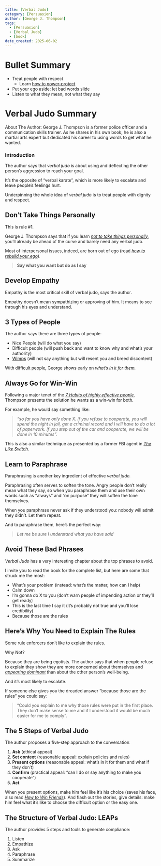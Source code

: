 ```yaml
---
title: [Verbal Judo]
category: [Persuasion]
author: [George J. Thompson]
tags:
  - [Persuasion]
  - [Verbal Judo]
  - [book]
date_created: 2025-06-02
---
```






# Bullet Summary

- Treat people with respect
  - Learn [how to power-protect](https://thepowermoves.com/power-protecting/)
- Put your ego aside: let bad words slide
- Listen to what they mean, not what they say

# Verbal Judo Summary

About The Author:
George J. Thompson is a former police officer and a communication skills trainer.
As he shares in his own book, he is also a martial arts expert but dedicated his career to using words to get what he wanted.

### Introduction

The author says that *verbal judo* is about using and deflecting the other person’s aggression to reach your goal.

It’s the opposite of “verbal karate”, which is more likely to escalate and leave people’s feelings hurt.

Underpinning the whole idea of *verbal judo* is to treat people with dignity and respect.

## **Don’t Take Things Personally**

This is rule #1.

George J. Thompson says that if you learn *[not to take things personally](https://thepowermoves.com/the-four-agreements/#Do_Not_Take_Anything_Personally)*, you’ll already be ahead of the curve and barely need any verbal judo.

Most of interpersonal issues, indeed, are born out of ego (read *[how to rebuild your ego](https://thepowermoves.com/the-antifragile-ego/)*).

> **Say what you want but do as I say**

## **Develop Empathy** 

Empathy is the most critical skill of verbal judo, says the author.

Empathy doesn’t mean sympathizing or approving of him. It means to see through his eyes and understand.

## **3 Types of People**

The author says there are three types of people:

- Nice People (will do what you say)
- Difficult people (will push back and want to know why and what’s your authority)
- [Wimps](https://thepowermoves.com/passive-style/) (will not say anything but will resent you and breed discontent)

With difficult people, George shows early on *[what’s in it for them](https://thepowermoves.com/wiift/).*

## **Always Go for Win-Win**

Following a major tenet of the *[7 Habits of highly effective people](https://thepowermoves.com/the-7-habits-of-highly-effective-people/),* Thompson presents the solution he wants as a win-win for both.

For example, he would say something like:

> *“so far you have only done X. if you refuse to cooperate, you will spend the night in jail, get a criminal record and I will have to do a lot of paperwork. If you step out of the car and cooperate, we will be done in 10 minutes”.*

This is also a similar technique as presented by a former FBI agent in *[The Like Switch](https://thepowermoves.com/like-switch/).*

## **Learn to Paraphrase**

Paraphrasing is another key ingredient of effective *verbal judo.*

Paraphrasing often serves to soften the tone.
Angry people don’t really mean what they say, so when you paraphrase them and use their own words such as “always” and “on purpose” they will soften the tone themselves.

When you paraphrase never ask if they understood you: nobody will admit they didn’t.
Let them repeat.

And to paraphrase them, here’s the perfect way:

> *Let me be sure I understand what you have said* 

## **Avoid These Bad Phrases**

*Verbal Judo* has a very interesting chapter about the top phrases to avoid.

I invite you to read the book for the complete list, but here are some that struck me the most:

- What’s your problem (instead: what’s the matter, how can I help)
- Calm down
- I’m gonna do X to you (don’t warn people of impending action or they’ll get ready)
- This is the last time I say it (it’s probably not true and you’ll lose credibility)
- Because those are the rules

## Here’s Why You Need to Explain The Rules

Some rule enforcers don’t like to explain the rules.

Why Not?

Because they are being egotists.
The author says that when people refuse to explain they show they are more concerned about themselves and *[appearing dominant](https://thepowermoves.com/quiet-dominance/)* than about the other person’s well-being.

And it’s most likely to escalate.

If someone else gives you the dreaded answer “because those are the rules” you could say:

> “Could you explain to me why those rules were put in the first place. They don’t make sense to me and if I understood it would be much easier for me to comply”.

## **The 5 Steps of Verbal Judo**

The author proposes a five-step approach to the conversation:

1.  **Ask** (ethical appeal)
2. **Set context** (reasonable appeal: explain policies and rules)
3. **Present options** (reasonable appeal: what’s in it for them and what if they don’t)
4. **Confirm** (practical appeal: “can I do or say anything to make you cooperate”)
5. **Act**

When you present options, make him feel like it’s his choice (saves his face, also read *[How to Win Friends](https://thepowermoves.com/win-friends-influence-people/)*).
And flash out the stories, give details: make him feel what it’s like to choose the difficult option or the easy one.

## **The Structure of Verbal Judo: LEAPs**

The author provides 5 steps and tools to generate compliance:

1. Listen
2. Empathize
3. Ask
4. Paraphrase
5. Summarize
